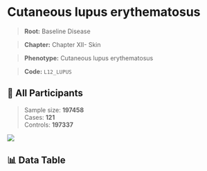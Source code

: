 # Cutaneous lupus erythematosus

> **Root:** Baseline Disease  

> **Chapter:** Chapter XII- Skin  

> **Phenotype:** Cutaneous lupus erythematosus  

> **Code:** `L12_LUPUS`

## 🧪 All Participants  
> Sample size: **197458**  
> Cases: **121**  
> Controls: **197337**
<img src="/Sensitive/Figures/ALL/Incidence/L12_LUPUS.png"/>

## 📊 Data Table
<CsvTableMRF src="/Sensitive/Data/ALL/Incidence/COX_L12_LUPUS.csv"/>

